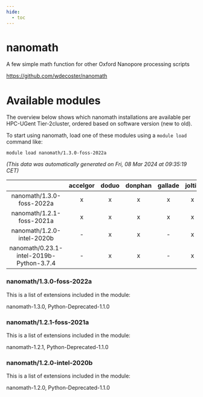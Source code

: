 ```yaml
---
hide:
  - toc
---
```


nanomath
========


A few simple math function for other Oxford Nanopore processing scripts

https://github.com/wdecoster/nanomath
# Available modules


The overview below shows which nanomath installations are available per HPC-UGent Tier-2cluster, ordered based on software version (new to old).

To start using nanomath, load one of these modules using a `module load` command like:

```shell
module load nanomath/1.3.0-foss-2022a
```

*(This data was automatically generated on Fri, 08 Mar 2024 at 09:35:19 CET)*  

| |accelgor|doduo|donphan|gallade|joltik|skitty|
| :---: | :---: | :---: | :---: | :---: | :---: | :---: |
|nanomath/1.3.0-foss-2022a|x|x|x|x|x|x|
|nanomath/1.2.1-foss-2021a|x|x|x|x|x|x|
|nanomath/1.2.0-intel-2020b|-|x|x|-|x|x|
|nanomath/0.23.1-intel-2019b-Python-3.7.4|-|x|x|-|x|x|


### nanomath/1.3.0-foss-2022a

This is a list of extensions included in the module:

nanomath-1.3.0, Python-Deprecated-1.1.0

### nanomath/1.2.1-foss-2021a

This is a list of extensions included in the module:

nanomath-1.2.1, Python-Deprecated-1.1.0

### nanomath/1.2.0-intel-2020b

This is a list of extensions included in the module:

nanomath-1.2.0, Python-Deprecated-1.1.0